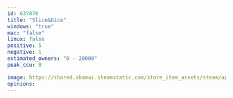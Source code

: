 ```yaml
---
id: 637870
title: "Slice&Dice"
windows: "true"
mac: "false"
linux: false
positive: 5
negative: 1
estimated_owners: "0 - 20000"
peak_ccu: 0

image: https://shared.akamai.steamstatic.com/store_item_assets/steam/apps/637870/header.jpg?t=1497944080
opinions:
---
```

